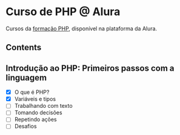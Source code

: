 # Curso de PHP @ Alura

Cursos da [formação PHP](https://cursos.alura.com.br/formacao-desenvolvedor-php), disponível na plataforma da Alura.

## Contents

## Introdução ao PHP: Primeiros passos com a linguagem
- [X] O que é PHP?
- [X] Variáveis e tipos
- [ ] Trabalhando com texto
- [ ] Tomando decisões
- [ ] Repetindo ações
- [ ] Desafios
